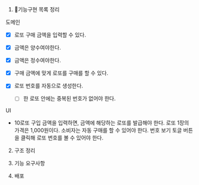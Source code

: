 1. 🎯기능구현 목록 정리

도메인

- [x] 로또 구매 금액을 입력할 수 있다.
- [x] 금액은 양수여야한다.
- [x] 금액은 정수여야한다.

- [x] 구매 금액에 맞게 로또를 구매를 할 수 있다.
- [x] 로또 번호를 자동으로 생성한다.
  - [ ] 한 로또 안에는 중복된 번호가 없어야 한다.

UI

- 10로또 구입 금액을 입력하면, 금액에 해당하는 로또를 발급해야 한다.
  로또 1장의 가격은 1,000원이다.
  소비자는 자동 구매를 할 수 있어야 한다.
  번호 보기 토글 버튼을 클릭해 로또 번호를 볼 수 있어야 한다.

2. 구조 정리

3. 기능 요구사항

4. 배포
